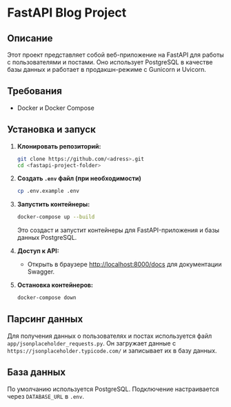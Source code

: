 # FastAPI Blog Project

## Описание
Этот проект представляет собой веб-приложение на FastAPI для работы с пользователями и постами. Оно использует PostgreSQL в качестве базы данных и работает в продакшн-режиме с Gunicorn и Uvicorn.

## Требования
- Docker и Docker Compose

## Установка и запуск

1. **Клонировать репозиторий:**
   ```sh
   git clone https://github.com/<adress>.git
   cd <fastapi-project-folder>
   ```

2. **Создать `.env` файл (при необходимости)**
   ```sh
   cp .env.example .env
   ```

3. **Запустить контейнеры:**
   ```sh
   docker-compose up --build
   ```
   Это создаст и запустит контейнеры для FastAPI-приложения и базы данных PostgreSQL.

4. **Доступ к API:**
   - Открыть в браузере [http://localhost:8000/docs](http://localhost:8000/docs) для документации Swagger.

5. **Остановка контейнеров:**
   ```sh
   docker-compose down
   ```

## Парсинг данных
Для получения данных о пользователях и постах используется файл `app/jsonplaceholder_requests.py`. Он загружает данные с `https://jsonplaceholder.typicode.com/` и записывает их в базу данных.

## База данных
По умолчанию используется PostgreSQL. Подключение настраивается через `DATABASE_URL` в `.env`.